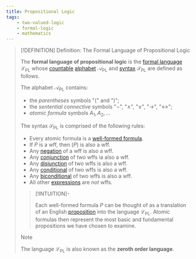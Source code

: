```yaml
---
title: Propositional Logic
tags:
    - two-valued-logic
    - formal-logic
    - mathematics
---
```


>[!DEFINITION] Definition: The Formal Language of Propositional Logic
>
>The **formal language of propositional logic** is the [formal language](../../Formal%20Languages.md) $\mathcal{L}_\text{PL}$ whose [countable](../../../Set%20Theory/Cardinality/Countable%20Sets.md) [alphabet](../../Formal%20Languages.md) $\mathcal{A}_\text{PL}$ and [syntax](../../Formal%20Languages.md) $\mathcal{S}_\text{PL}$ are defined as follows.
>
>The alphabet $\mathcal{A}_\text{PL}$ contains:
>- the *parentheses* symbols "$($" and "$)$";
>- the *sentential connective* symbols "$\neg$", "$\land$", "$\lor$", "$\rightarrow$", "$\leftrightarrow$";
>- *atomic formula* symbols $A_1,A_2,\ldots$
>
>The syntax $\mathcal{S}_\text{PL}$ is comprised of the following rules:
>- Every atomic formula is a [well-formed formula](../../Formal%20Languages.md).
>- If $P$ is a wff, then $(P)$ is also a wff.
>- Any [negation](Propositional%20Connectives.md) of a wff is also a wff.
>- Any [conjunction](Propositional%20Connectives.md) of two wffs ia also a wff.
>- Any [disjunction](Propositional%20Connectives.md) of two wffs is also a wff.
>- Any [conditional](Propositional%20Connectives.md) of two wffs is also a wff.
>- Any [biconditional](Propositional%20Connectives.md) of two wffs is also a wff.
>- All other [expressions](../../Formal%20Languages.md) are *not* wffs.
>
>>[!INTUITION]-
>>
>>Each well-formed formula $P$ can be thought of as a translation of an English [proposition](Proposition.md) into the language $\mathcal{L}_\text{PL}$. Atomic formulas then represent the most basic and fundamental propositions we have chosen to examine.
>>
>
>>[!NOTE]
>>
>>The language $\mathcal{L}_\text{PL}$ is also known as the **zeroth order language**.
>>
>